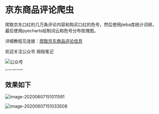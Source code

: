 # 京东商品评论爬虫

爬取京东口红的几万条评论内容和购买口红的色号，然后使用jieba库统计词频，最后使用pyecharts绘制词云和色号分布玫瑰图。

详细教程见连接：[爬取京东商品评论信息](https://mp.weixin.qq.com/s?__biz=MzU5NjM5NzEyNw==&mid=2247484412&idx=1&sn=bac642ca6b3d451c2711de5d73a8b0d0&chksm=fe621ed4c91597c23794e22f608aec2ea2ddc2e548cf19644dca117a2c8daf3d7b7f11f7d1d2&token=104425152&lang=zh_CN#rd)

欢迎关注公众号 拇指笔记 

![公众号](K:\图片\公众号.png)

<img src="K:\图片\screely-1583233142586.png" alt="screely-1583233142586" style="zoom:33%;" />

## 效果如下

![image-20200607151011591](C:\Users\树枝990\AppData\Roaming\Typora\typora-user-images\image-20200607151011591.png)

![image-20200607151033508](C:\Users\树枝990\AppData\Roaming\Typora\typora-user-images\image-20200607151033508.png)